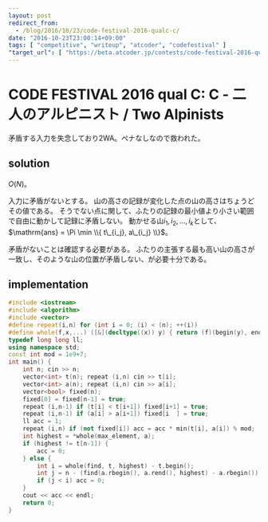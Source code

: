 ```yaml
---
layout: post
redirect_from:
  - /blog/2016/10/23/code-festival-2016-qualc-c/
date: "2016-10-23T23:00:14+09:00"
tags: [ "competitive", "writeup", "atcoder", "codefestival" ]
"target_url": [ "https://beta.atcoder.jp/contests/code-festival-2016-qualc/tasks/codefestival_2016_qualC_c" ]
---
```


# CODE FESTIVAL 2016 qual C: C - 二人のアルピニスト / Two Alpinists

矛盾する入力を失念しており$2$WA。ペナなしなので救われた。

## solution

$O(N)$。

入力に矛盾がないとする。
山の高さの記録が変化した点の山の高さはちょうどその値である。
そうでない点に関して、ふたりの記録の最小値より小さい範囲で自由に動かして記録に矛盾しない。
動かせる山$i_1, i_2, \dots, i_k$として、$\mathrm{ans} = \Pi \min \\{ t\_{i_j}, a\_{i_j} \\}$。

矛盾がないことは確認する必要がある。
ふたりの主張する最も高い山の高さが一致し、そのような山の位置が矛盾しない、が必要十分である。

## implementation

``` c++
#include <iostream>
#include <algorithm>
#include <vector>
#define repeat(i,n) for (int i = 0; (i) < (n); ++(i))
#define whole(f,x,...) ([&](decltype((x)) y) { return (f)(begin(y), end(y), ## __VA_ARGS__); })(x)
typedef long long ll;
using namespace std;
const int mod = 1e9+7;
int main() {
    int n; cin >> n;
    vector<int> t(n); repeat (i,n) cin >> t[i];
    vector<int> a(n); repeat (i,n) cin >> a[i];
    vector<bool> fixed(n);
    fixed[0] = fixed[n-1] = true;
    repeat (i,n-1) if (t[i] < t[i+1]) fixed[i+1] = true;
    repeat (i,n-1) if (a[i] > a[i+1]) fixed[i  ] = true;
    ll acc = 1;
    repeat (i,n) if (not fixed[i]) acc = acc * min(t[i], a[i]) % mod;
    int highest = *whole(max_element, a);
    if (highest != t[n-1]) {
        acc = 0;
    } else {
        int i = whole(find, t, highest) - t.begin();
        int j = n - (find(a.rbegin(), a.rend(), highest) - a.rbegin()) - 1;
        if (j < i) acc = 0;
    }
    cout << acc << endl;
    return 0;
}
```
